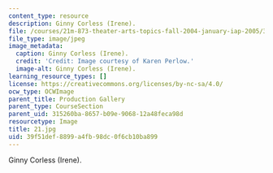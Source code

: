 ```yaml
---
content_type: resource
description: Ginny Corless (Irene).
file: /courses/21m-873-theater-arts-topics-fall-2004-january-iap-2005/39f51def8899a4fb98dc0f6cb10ba899_21.jpg
file_type: image/jpeg
image_metadata:
  caption: Ginny Corless (Irene).
  credit: 'Credit: Image courtesy of Karen Perlow.'
  image-alt: Ginny Corless (Irene).
learning_resource_types: []
license: https://creativecommons.org/licenses/by-nc-sa/4.0/
ocw_type: OCWImage
parent_title: Production Gallery
parent_type: CourseSection
parent_uid: 315260ba-8657-b09e-9068-12a48feca98d
resourcetype: Image
title: 21.jpg
uid: 39f51def-8899-a4fb-98dc-0f6cb10ba899
---
```

Ginny Corless (Irene).